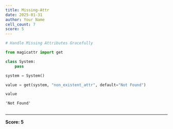 ```yaml
---
title: Missing-Attr
date: 2025-01-31
author: Your Name
cell_count: 7
score: 5
---
```


```python
# Handle Missing Attributes Gracefully
```


```python
from magicattr import get
```


```python
class System:
    pass
```


```python
system = System()
```


```python
value = get(system, "non_existent_attr", default="Not Found")
```


```python
value
```




    'Not Found'




```python

```


---
**Score: 5**
